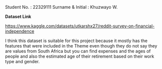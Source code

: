 Student No. : 22329111
Surname & Initial : Khuzwayo W.

**Dataset Link**

https://www.kaggle.com/datasets/utkarshx27/reddit-survey-on-financial-independence

I think this dataset is suitable for this project because it mostly has the features that were included in the Theme even though they do not say they are values from South Africa but you can find expenses and the ages of people and also the estimated age of their retirement based on their work type and gender.
